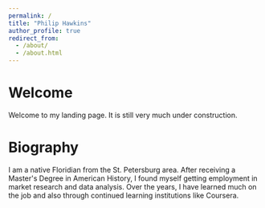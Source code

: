 ```yaml
---
permalink: /
title: "Philip Hawkins"
author_profile: true
redirect_from: 
  - /about/
  - /about.html
---
```

# Welcome
Welcome to my landing page. It is still very much under construction.

# Biography
I am a native Floridian from the St. Petersburg area. After receiving a Master's Degree in American History, I found myself getting employment in market research and data analysis. Over the years, I have learned much on the job and also through continued learning institutions like Coursera.
